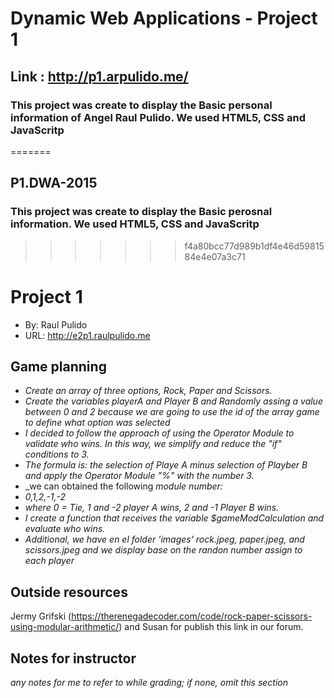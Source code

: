 # Dynamic Web Applications - Project 1

## Link : http://p1.arpulido.me/

### This project was create to display the Basic personal information of Angel Raul Pulido. We used HTML5, CSS and JavaScritp
=======
## P1.DWA-2015
### This project was create to display the Basic perosnal information. We used HTML5, CSS and JavaScritp
>>>>>>> f4a80bcc77d989b1df4e46d5981584e4e07a3c71
>>>>>>> 
# Project 1
+ By: Raul Pulido
+ URL: <http://e2p1.raulpulido.me>

## Game planning

+ _Create an array of three options, Rock, Paper and Scissors._
+ _Create the variables playerA and Player B and Randomly assing a value between 0 and 2_
  _because we are going to use the id of the array game to define what option was selected_
+ _I decided to follow the approach of using the Operator Module to validate who wins. In this way, we simplify and reduce the "if" conditions to 3._
+ _The formula is: the selection of Playe A minus selection of Playber B and apply  the Operator Module "%" with the number 3._
+ _we can obtained the following _module number:_
+ _0,1,2,-1,-2_
+ _where  0 = Tie,  1 and -2  player A wins, 2 and -1 Player B wins._
+ _I create a function that receives the variable $gameModCalculation and evaluate who wins._
+ _Additional, we have en el folder 'images'  rock.jpeg, paper.jpeg, and scissors.jpeg and we display base on the randon number assign to each player_


## Outside resources
Jermy Grifski  (https://therenegadecoder.com/code/rock-paper-scissors-using-modular-arithmetic/) and Susan for publish this link in our forum.


## Notes for instructor
*any notes for me to refer to while grading; if none, omit this section*
